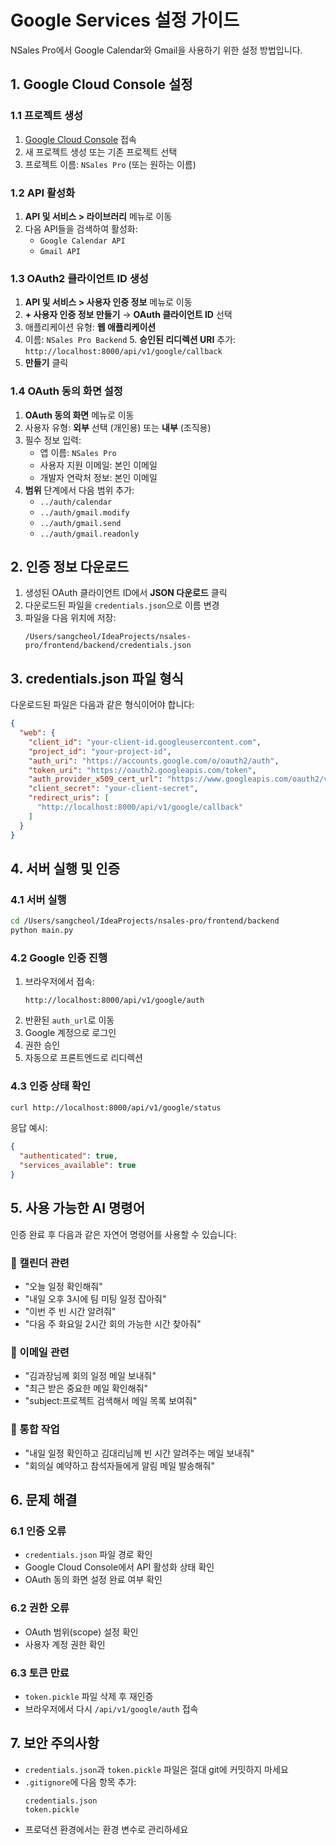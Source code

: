# Google Services 설정 가이드

NSales Pro에서 Google Calendar와 Gmail을 사용하기 위한 설정 방법입니다.

## 1. Google Cloud Console 설정

### 1.1 프로젝트 생성

1. [Google Cloud Console](https://console.cloud.google.com/) 접속
2. 새 프로젝트 생성 또는 기존 프로젝트 선택
3. 프로젝트 이름: `NSales Pro` (또는 원하는 이름)

### 1.2 API 활성화

1. **API 및 서비스 > 라이브러리** 메뉴로 이동
2. 다음 API들을 검색하여 활성화:
    - `Google Calendar API`
    - `Gmail API`

### 1.3 OAuth2 클라이언트 ID 생성

1. **API 및 서비스 > 사용자 인증 정보** 메뉴로 이동
2. **+ 사용자 인증 정보 만들기** → **OAuth 클라이언트 ID** 선택
3. 애플리케이션 유형: **웹 애플리케이션**
4. 이름: `NSales Pro Backend`
    5. **승인된 리디렉션 URI** 추가:
       ```
       http://localhost:8000/api/v1/google/callback
       ```
6. **만들기** 클릭

### 1.4 OAuth 동의 화면 설정

1. **OAuth 동의 화면** 메뉴로 이동
2. 사용자 유형: **외부** 선택 (개인용) 또는 **내부** (조직용)
3. 필수 정보 입력:
    - 앱 이름: `NSales Pro`
    - 사용자 지원 이메일: 본인 이메일
    - 개발자 연락처 정보: 본인 이메일
4. **범위** 단계에서 다음 범위 추가:
    - `../auth/calendar`
    - `../auth/gmail.modify`
    - `../auth/gmail.send`
    - `../auth/gmail.readonly`

## 2. 인증 정보 다운로드

1. 생성된 OAuth 클라이언트 ID에서 **JSON 다운로드** 클릭
2. 다운로드된 파일을 `credentials.json`으로 이름 변경
3. 파일을 다음 위치에 저장:
   ```
   /Users/sangcheol/IdeaProjects/nsales-pro/frontend/backend/credentials.json
   ```

## 3. credentials.json 파일 형식

다운로드된 파일은 다음과 같은 형식이어야 합니다:

```json
{
  "web": {
    "client_id": "your-client-id.googleusercontent.com",
    "project_id": "your-project-id",
    "auth_uri": "https://accounts.google.com/o/oauth2/auth",
    "token_uri": "https://oauth2.googleapis.com/token",
    "auth_provider_x509_cert_url": "https://www.googleapis.com/oauth2/v1/certs",
    "client_secret": "your-client-secret",
    "redirect_uris": [
      "http://localhost:8000/api/v1/google/callback"
    ]
  }
}
```

## 4. 서버 실행 및 인증

### 4.1 서버 실행

```bash
cd /Users/sangcheol/IdeaProjects/nsales-pro/frontend/backend
python main.py
```

### 4.2 Google 인증 진행

1. 브라우저에서 접속:
   ```
   http://localhost:8000/api/v1/google/auth
   ```
2. 반환된 `auth_url`로 이동
3. Google 계정으로 로그인
4. 권한 승인
5. 자동으로 프론트엔드로 리디렉션

### 4.3 인증 상태 확인

```bash
curl http://localhost:8000/api/v1/google/status
```

응답 예시:

```json
{
  "authenticated": true,
  "services_available": true
}
```

## 5. 사용 가능한 AI 명령어

인증 완료 후 다음과 같은 자연어 명령어를 사용할 수 있습니다:

### 📅 캘린더 관련

- "오늘 일정 확인해줘"
- "내일 오후 3시에 팀 미팅 일정 잡아줘"
- "이번 주 빈 시간 알려줘"
- "다음 주 화요일 2시간 회의 가능한 시간 찾아줘"

### 📧 이메일 관련

- "김과장님께 회의 일정 메일 보내줘"
- "최근 받은 중요한 메일 확인해줘"
- "subject:프로젝트 검색해서 메일 목록 보여줘"

### 🔄 통합 작업

- "내일 일정 확인하고 김대리님께 빈 시간 알려주는 메일 보내줘"
- "회의실 예약하고 참석자들에게 알림 메일 발송해줘"

## 6. 문제 해결

### 6.1 인증 오류

- `credentials.json` 파일 경로 확인
- Google Cloud Console에서 API 활성화 상태 확인
- OAuth 동의 화면 설정 완료 여부 확인

### 6.2 권한 오류

- OAuth 범위(scope) 설정 확인
- 사용자 계정 권한 확인

### 6.3 토큰 만료

- `token.pickle` 파일 삭제 후 재인증
- 브라우저에서 다시 `/api/v1/google/auth` 접속

## 7. 보안 주의사항

- `credentials.json`과 `token.pickle` 파일은 절대 git에 커밋하지 마세요
- `.gitignore`에 다음 항목 추가:
  ```
  credentials.json
  token.pickle
  ```
- 프로덕션 환경에서는 환경 변수로 관리하세요